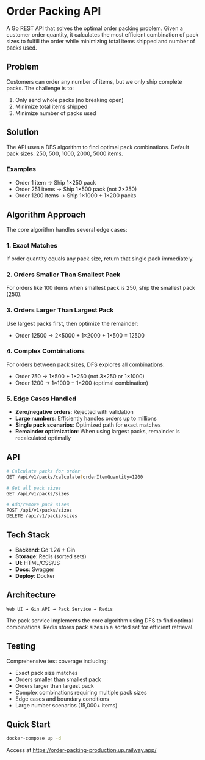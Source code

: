 # Order Packing API

A Go REST API that solves the optimal order packing problem. Given a customer order quantity, it calculates the most efficient combination of pack sizes to fulfill the order while minimizing total items shipped and number of packs used.

## Problem

Customers can order any number of items, but we only ship complete packs. The challenge is to:
1. Only send whole packs (no breaking open)
2. Minimize total items shipped 
3. Minimize number of packs used

## Solution

The API uses a DFS algorithm to find optimal pack combinations. Default pack sizes: 250, 500, 1000, 2000, 5000 items.

### Examples
- Order 1 item → Ship 1×250 pack
- Order 251 items → Ship 1×500 pack (not 2×250)
- Order 1200 items → Ship 1×1000 + 1×200 packs

## Algorithm Approach

The core algorithm handles several edge cases:

### 1. Exact Matches
If order quantity equals any pack size, return that single pack immediately.

### 2. Orders Smaller Than Smallest Pack
For orders like 100 items when smallest pack is 250, ship the smallest pack (250).

### 3. Orders Larger Than Largest Pack
Use largest packs first, then optimize the remainder:
- Order 12500 → 2×5000 + 1×2000 + 1×500 = 12500

### 4. Complex Combinations
For orders between pack sizes, DFS explores all combinations:
- Order 750 → 1×500 + 1×250 (not 3×250 or 1×1000)
- Order 1200 → 1×1000 + 1×200 (optimal combination)

### 5. Edge Cases Handled
- **Zero/negative orders**: Rejected with validation
- **Large numbers**: Efficiently handles orders up to millions
- **Single pack scenarios**: Optimized path for exact matches
- **Remainder optimization**: When using largest packs, remainder is recalculated optimally

## API

```bash
# Calculate packs for order
GET /api/v1/packs/calculate?orderItemQuantity=1200

# Get all pack sizes
GET /api/v1/packs/sizes

# Add/remove pack sizes
POST /api/v1/packs/sizes
DELETE /api/v1/packs/sizes
```

## Tech Stack

- **Backend**: Go 1.24 + Gin
- **Storage**: Redis (sorted sets)
- **UI**: HTML/CSS/JS
- **Docs**: Swagger
- **Deploy**: Docker

## Architecture

```
Web UI → Gin API → Pack Service → Redis
```

The pack service implements the core algorithm using DFS to find optimal combinations. Redis stores pack sizes in a sorted set for efficient retrieval.

## Testing

Comprehensive test coverage including:
- Exact pack size matches
- Orders smaller than smallest pack
- Orders larger than largest pack  
- Complex combinations requiring multiple pack sizes
- Edge cases and boundary conditions
- Large number scenarios (15,000+ items)

## Quick Start

```bash
docker-compose up -d
```

Access at https://order-packing-production.up.railway.app/
